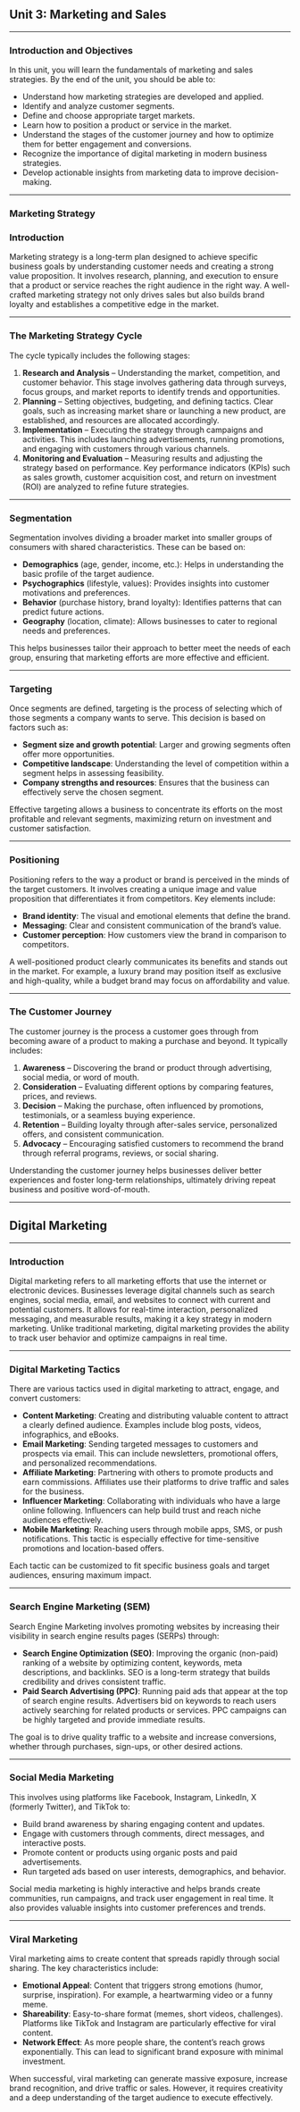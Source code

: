 ## **Unit 3: Marketing and Sales**

---

### **Introduction and Objectives**

In this unit, you will learn the fundamentals of marketing and sales strategies. By the end of the unit, you should be able to:

- Understand how marketing strategies are developed and applied.
- Identify and analyze customer segments.
- Define and choose appropriate target markets.
- Learn how to position a product or service in the market.
- Understand the stages of the customer journey and how to optimize them for better engagement and conversions.
- Recognize the importance of digital marketing in modern business strategies.
- Develop actionable insights from marketing data to improve decision-making.

---

### **Marketing Strategy**

### **Introduction**

Marketing strategy is a long-term plan designed to achieve specific business goals by understanding customer needs and creating a strong value proposition. It involves research, planning, and execution to ensure that a product or service reaches the right audience in the right way. A well-crafted marketing strategy not only drives sales but also builds brand loyalty and establishes a competitive edge in the market.

---

### **The Marketing Strategy Cycle**

The cycle typically includes the following stages:

1. **Research and Analysis** – Understanding the market, competition, and customer behavior. This stage involves gathering data through surveys, focus groups, and market reports to identify trends and opportunities.
2. **Planning** – Setting objectives, budgeting, and defining tactics. Clear goals, such as increasing market share or launching a new product, are established, and resources are allocated accordingly.
3. **Implementation** – Executing the strategy through campaigns and activities. This includes launching advertisements, running promotions, and engaging with customers through various channels.
4. **Monitoring and Evaluation** – Measuring results and adjusting the strategy based on performance. Key performance indicators (KPIs) such as sales growth, customer acquisition cost, and return on investment (ROI) are analyzed to refine future strategies.

---

### **Segmentation**

Segmentation involves dividing a broader market into smaller groups of consumers with shared characteristics. These can be based on:

- **Demographics** (age, gender, income, etc.): Helps in understanding the basic profile of the target audience.
- **Psychographics** (lifestyle, values): Provides insights into customer motivations and preferences.
- **Behavior** (purchase history, brand loyalty): Identifies patterns that can predict future actions.
- **Geography** (location, climate): Allows businesses to cater to regional needs and preferences.

This helps businesses tailor their approach to better meet the needs of each group, ensuring that marketing efforts are more effective and efficient.

---

### **Targeting**

Once segments are defined, targeting is the process of selecting which of those segments a company wants to serve. This decision is based on factors such as:

- **Segment size and growth potential**: Larger and growing segments often offer more opportunities.
- **Competitive landscape**: Understanding the level of competition within a segment helps in assessing feasibility.
- **Company strengths and resources**: Ensures that the business can effectively serve the chosen segment.

Effective targeting allows a business to concentrate its efforts on the most profitable and relevant segments, maximizing return on investment and customer satisfaction.

---

### **Positioning**

Positioning refers to the way a product or brand is perceived in the minds of the target customers. It involves creating a unique image and value proposition that differentiates it from competitors. Key elements include:

- **Brand identity**: The visual and emotional elements that define the brand.
- **Messaging**: Clear and consistent communication of the brand’s value.
- **Customer perception**: How customers view the brand in comparison to competitors.

A well-positioned product clearly communicates its benefits and stands out in the market. For example, a luxury brand may position itself as exclusive and high-quality, while a budget brand may focus on affordability and value.

---

### **The Customer Journey**

The customer journey is the process a customer goes through from becoming aware of a product to making a purchase and beyond. It typically includes:

1. **Awareness** – Discovering the brand or product through advertising, social media, or word of mouth.
2. **Consideration** – Evaluating different options by comparing features, prices, and reviews.
3. **Decision** – Making the purchase, often influenced by promotions, testimonials, or a seamless buying experience.
4. **Retention** – Building loyalty through after-sales service, personalized offers, and consistent communication.
5. **Advocacy** – Encouraging satisfied customers to recommend the brand through referral programs, reviews, or social sharing.

Understanding the customer journey helps businesses deliver better experiences and foster long-term relationships, ultimately driving repeat business and positive word-of-mouth.

---

## **Digital Marketing**

---

### **Introduction**

Digital marketing refers to all marketing efforts that use the internet or electronic devices. Businesses leverage digital channels such as search engines, social media, email, and websites to connect with current and potential customers. It allows for real-time interaction, personalized messaging, and measurable results, making it a key strategy in modern marketing. Unlike traditional marketing, digital marketing provides the ability to track user behavior and optimize campaigns in real time.

---

### **Digital Marketing Tactics**

There are various tactics used in digital marketing to attract, engage, and convert customers:

- **Content Marketing**: Creating and distributing valuable content to attract a clearly defined audience. Examples include blog posts, videos, infographics, and eBooks.
- **Email Marketing**: Sending targeted messages to customers and prospects via email. This can include newsletters, promotional offers, and personalized recommendations.
- **Affiliate Marketing**: Partnering with others to promote products and earn commissions. Affiliates use their platforms to drive traffic and sales for the business.
- **Influencer Marketing**: Collaborating with individuals who have a large online following. Influencers can help build trust and reach niche audiences effectively.
- **Mobile Marketing**: Reaching users through mobile apps, SMS, or push notifications. This tactic is especially effective for time-sensitive promotions and location-based offers.

Each tactic can be customized to fit specific business goals and target audiences, ensuring maximum impact.

---

### **Search Engine Marketing (SEM)**

Search Engine Marketing involves promoting websites by increasing their visibility in search engine results pages (SERPs) through:

- **Search Engine Optimization (SEO)**: Improving the organic (non-paid) ranking of a website by optimizing content, keywords, meta descriptions, and backlinks. SEO is a long-term strategy that builds credibility and drives consistent traffic.
- **Paid Search Advertising (PPC)**: Running paid ads that appear at the top of search engine results. Advertisers bid on keywords to reach users actively searching for related products or services. PPC campaigns can be highly targeted and provide immediate results.

The goal is to drive quality traffic to a website and increase conversions, whether through purchases, sign-ups, or other desired actions.

---

### **Social Media Marketing**

This involves using platforms like Facebook, Instagram, LinkedIn, X (formerly Twitter), and TikTok to:

- Build brand awareness by sharing engaging content and updates.
- Engage with customers through comments, direct messages, and interactive posts.
- Promote content or products using organic posts and paid advertisements.
- Run targeted ads based on user interests, demographics, and behavior.

Social media marketing is highly interactive and helps brands create communities, run campaigns, and track user engagement in real time. It also provides valuable insights into customer preferences and trends.

---

### **Viral Marketing**

Viral marketing aims to create content that spreads rapidly through social sharing. The key characteristics include:

- **Emotional Appeal**: Content that triggers strong emotions (humor, surprise, inspiration). For example, a heartwarming video or a funny meme.
- **Shareability**: Easy-to-share format (memes, short videos, challenges). Platforms like TikTok and Instagram are particularly effective for viral content.
- **Network Effect**: As more people share, the content’s reach grows exponentially. This can lead to significant brand exposure with minimal investment.

When successful, viral marketing can generate massive exposure, increase brand recognition, and drive traffic or sales. However, it requires creativity and a deep understanding of the target audience to execute effectively.